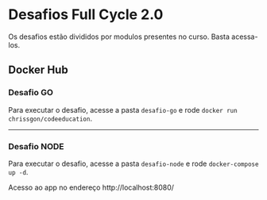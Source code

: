 # Desafios Full Cycle 2.0

Os desafios estão divididos por modulos presentes no curso. Basta acessa-los.

## Docker Hub

### Desafio GO
Para executar o desafio, acesse a pasta `desafio-go` e rode `docker run chrissgon/codeeducation`.

<hr>

### Desafio NODE
Para executar o desafio, acesse a pasta `desafio-node` e rode `docker-compose up -d`.

Acesso ao app no endereço http://localhost:8080/